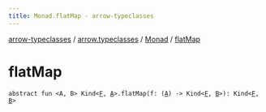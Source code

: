 ```yaml
---
title: Monad.flatMap - arrow-typeclasses
---
```


[arrow-typeclasses](../../index.html) / [arrow.typeclasses](../index.html) / [Monad](index.html) / [flatMap](./flat-map.html)

# flatMap

`abstract fun <A, B> Kind<`[`F`](index.html#F)`, `[`A`](flat-map.html#A)`>.flatMap(f: (`[`A`](flat-map.html#A)`) -> Kind<`[`F`](index.html#F)`, `[`B`](flat-map.html#B)`>): Kind<`[`F`](index.html#F)`, `[`B`](flat-map.html#B)`>`